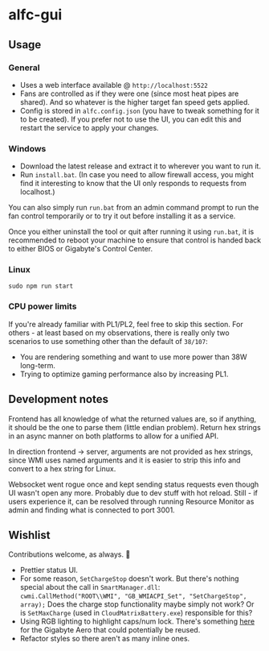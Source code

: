 # alfc-gui

## Usage

### General

- Uses a web interface available @ `http://localhost:5522`
- Fans are controlled as if they were one (since most heat pipes are shared). And so 
whatever is the higher target fan speed gets applied.
- Config is stored in `alfc.config.json` (you have to tweak something for it to be 
created). If you prefer not to use the UI, you can edit this and restart the service 
to apply your changes.

### Windows

- Download the latest release and extract it to wherever you want to run it.
- Run `install.bat`. (In case you need to allow firewall access, you might find it 
interesting to know that the UI only responds to requests from localhost.)

You can also simply run `run.bat` from an admin command prompt to run the fan 
control temporarily or to try it out before installing it as a service.

Once you either uninstall the tool or quit after running it using `run.bat`, it 
is recommended to reboot your machine to ensure that control is handed back to 
either BIOS or Gigabyte's Control Center.

### Linux
```
sudo npm run start
```

### CPU power limits

If you're already familiar with PL1/PL2, feel free to skip this section. For others - 
at least based on my observations, there is really only two scenarios to use something 
other than the default of `38/107`:

- You are rendering something and want to use more power than 38W long-term.
- Trying to optimize gaming performance also by increasing PL1.

## Development notes

Frontend has all knowledge of what the returned values are, so if anything, it 
should be the one to parse them (little endian problem). Return hex strings in 
an async manner on both platforms to allow for a unified API.

In direction frontend -> server, arguments are not provided as hex strings, since 
WMI uses named arguments and it is easier to strip this info and convert to a 
hex string for Linux.

Websocket went rogue once and kept sending status requests even though UI wasn't open 
any more. Probably due to dev stuff with hot reload. Still - if users experience it, 
can be resolved through running Resource Monitor as admin and finding what is connected 
to port 3001.

## Wishlist

Contributions welcome, as always. 🙂

- Prettier status UI.
- For some reason, `SetChargeStop` doesn't work. But there's nothing special about 
the call in `SmartManager.dll`: `cwmi.CallMethod("ROOT\\WMI", "GB_WMIACPI_Set", "SetChargeStop", array);`
Does the charge stop functionality maybe simply not work?
Or is `SetMaxCharge` (used in `CloudMatrixBattery.exe`) responsible for this?
- Using RGB lighting to highlight caps/num lock. There's something [here](https://gitlab.com/wtwrp/aeroctl/-/tree/master/Samples/AeroCtl.Rgb.LockKeys) 
for the Gigabyte Aero that could potentially be reused.
- Refactor styles so there aren't as many inline ones.

